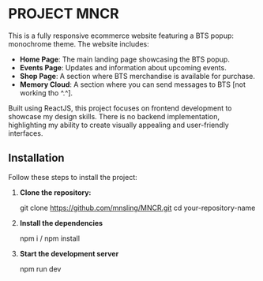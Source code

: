 # PROJECT MNCR

This is a fully responsive ecommerce website featuring a BTS popup: monochrome theme. The website includes:

- **Home Page**: The main landing page showcasing the BTS popup.
- **Events Page**: Updates and information about upcoming events.
- **Shop Page**: A section where BTS merchandise is available for purchase.
- **Memory Cloud**: A section where you can send messages to BTS [not working tho ^.^].

Built using ReactJS, this project focuses on frontend development to showcase my design skills. There is no backend implementation, highlighting my ability to create visually appealing and user-friendly interfaces.


## Installation

Follow these steps to install the project:

1. **Clone the repository:**

   git clone https://github.com/mnsling/MNCR.git
   cd your-repository-name

2. **Install the dependencies**

   npm i / npm install

3. **Start the development server**

   npm run dev
